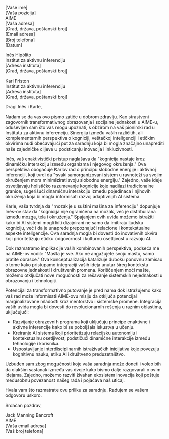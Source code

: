 [Vaše ime]  
[Vaša pozicija]  
AIME  
[Vaša adresa]  
[Grad, država, poštanski broj]  
[Email adresa]  
[Broj telefona]  
[Datum]  

Inês Hipólito  
Institut za aktivnu inferenciju  
[Adresa instituta]  
[Grad, država, poštanski broj]  

Karl Friston  
Institut za aktivnu inferenciju  
[Adresa instituta]  
[Grad, država, poštanski broj]  

Dragi Inês i Karle,

Nadam se da vas ovo pismo zatiče u dobrom zdravlju. Kao strastveni zagovornik transformativnog obrazovanja i socijalne jednakosti u AIME-u, oduševljen sam što vas mogu upoznati, s obzirom na vaš pionirski rad u Institutu za aktivnu inferenciju. Sinergija između vaših različitih, ali komplementarnih perspektiva o kogniciji, veštačkoj inteligenciji i etičkim okvirima nudi obećavajući put za saradnju koja bi mogla značajno unaprediti naše zajedničke ciljeve u podsticanju inovacija i inkluzivnosti.

Inês, vaš enaktivistički pristup naglašava da "kognicija nastaje kroz dinamičku interakciju između organizma i njegovog okruženja." Ova perspektiva obogaćuje Karlov rad o principu slobodne energije i aktivnoj inferenciji, koji tvrdi da "svaki samorganizovani sistem u ravnoteži sa svojim okruženjem mora minimizirati svoju slobodnu energiju." Zajedno, vaše ideje osvetljavaju holističko razumevanje kognicije koje nadilazi tradicionalne granice, sugerišući dinamičnu interakciju između pojedinaca i njihovih okruženja koja bi mogla informisati razvoj adaptivnijih AI sistema.

Karle, vaša tvrdnja da "mozak je u suštini mašina za inferenciju" dopunjuje Inês-ov stav da "kognicija nije ograničena na mozak, već je distribuirana između mozga, tela i okruženja." Spajanjem ovih uvida možemo istražiti kako bi AI sistemi mogli biti dizajnirani ne samo da imitiraju ljudsku kogniciju, već i da je unaprede prepoznajući relacione i kontekstualne aspekte inteligencije. Ova saradnja mogla bi dovesti do inovativnih okvira koji prioritetizuju etičku odgovornost i kulturnu osetljivost u razvoju AI.

Dok razmatramo implikacije vaših kombinovanih perspektiva, podseća me na AIME-ov vodič: "Mašta je sve. Ako ne angažujete svoju maštu, samo pratite obrasce." Ova konceptualizacija katalizuje duboku ponovnu zamisao o tome kako pristupamo integraciji vaših ideja unutar šireg konteksta obrazovne jednakosti i društvenih promena. Korišćenjem moći mašte, možemo otključati nove mogućnosti za rešavanje sistemskih nejednakosti u obrazovanju i tehnologiji.

Potencijal za transformativno putovanje je pred nama dok istražujemo kako vaš rad može informisati AIME-ovu misiju da otključa potencijal marginalizovane mladosti kroz mentorstvo i sistemske promene. Integracija vaših uvida mogla bi dovesti do revolucionarnih rešenja u raznim oblastima, uključujući:

- Razvijanje obrazovnih programa koji uključuju principe enaktivne i aktivne inferencije kako bi se poboljšala iskustva u učenju.
- Kreiranje AI sistema koji prioritetizuju relacijsku autonomiju i kontekstualnu osetljivost, podstičući dinamične interakcije između tehnologije i korisnika.
- Uspostavljanje interdisciplinarnih istraživačkih inicijativa koje povezuju kognitivnu nauku, etiku AI i društveno preduzetništvo.

Uzbuđen sam zbog mogućnosti koje vaša saradnja može doneti i voleo bih da olakšim sastanak između vas dvoje kako bismo dalje razgovarali o ovim idejama. Zajedno, možemo razviti živahan ekosistem inovacija koji poštuje međusobnu povezanost našeg rada i pojačava naš uticaj.

Hvala vam što razmatrate ovu priliku za saradnju. Radujem se vašem odgovoru uskoro.

Srdačan pozdrav,

Jack Manning Bancroft  
AIME  
[Vaša email adresa]  
[Vaš broj telefona]